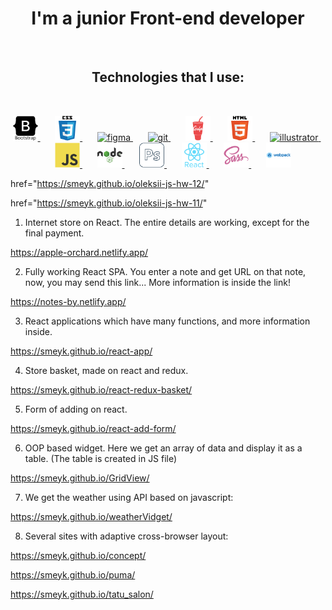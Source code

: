 <h1 align="center">I'm a junior Front-end developer</h1>
<br>
<h2 align="center">Technologies that I use:</h2>
<br>
<p align="center"> 
  <a href="https://getbootstrap.com" target="_blank" rel="noreferrer"> 
    <img src="https://raw.githubusercontent.com/devicons/devicon/master/icons/bootstrap/bootstrap-plain-wordmark.svg" alt="bootstrap" width="40" height="40"/> </a> 
    &nbsp;
    &nbsp;
    &nbsp;
  <a href="https://www.w3schools.com/css/" target="_blank" rel="noreferrer">
    <img src="https://raw.githubusercontent.com/devicons/devicon/master/icons/css3/css3-original-wordmark.svg" alt="css3" width="40" height="40"/> </a> 
    &nbsp;
    &nbsp;
    &nbsp;
  <a href="https://www.figma.com/" target="_blank" rel="noreferrer"> 
    <img src="https://www.vectorlogo.zone/logos/figma/figma-icon.svg" alt="figma" width="40" height="40"/> </a> 
    &nbsp;
    &nbsp;
    &nbsp;
  <a href="https://git-scm.com/" target="_blank" rel="noreferrer"> 
    <img src="https://www.vectorlogo.zone/logos/git-scm/git-scm-icon.svg" alt="git" width="40" height="40"/> </a> 
    &nbsp;
    &nbsp;
    &nbsp;
  <a href="https://gulpjs.com" target="_blank" rel="noreferrer"> 
    <img src="https://raw.githubusercontent.com/devicons/devicon/master/icons/gulp/gulp-plain.svg" alt="gulp" width="40" height="40"/> </a> 
    &nbsp;
    &nbsp;
    &nbsp;
  <a href="https://www.w3.org/html/" target="_blank" rel="noreferrer"> 
    <img src="https://raw.githubusercontent.com/devicons/devicon/master/icons/html5/html5-original-wordmark.svg" alt="html5" width="40" height="40"/> </a> 
    &nbsp;
    &nbsp;
    &nbsp;
  <a href="https://www.adobe.com/in/products/illustrator.html" target="_blank" rel="noreferrer"> 
    <img src="https://www.vectorlogo.zone/logos/adobe_illustrator/adobe_illustrator-icon.svg" alt="illustrator" width="40" height="40"/> </a> 
    &nbsp;
    &nbsp;
    &nbsp;
  <a href="https://developer.mozilla.org/en-US/docs/Web/JavaScript" target="_blank" rel="noreferrer"> 
    <img src="https://raw.githubusercontent.com/devicons/devicon/master/icons/javascript/javascript-original.svg" alt="javascript" width="40" height="40"/> </a> 
    &nbsp;
    &nbsp;
    &nbsp;
  <a href="https://nodejs.org" target="_blank" rel="noreferrer"> 
    <img src="https://raw.githubusercontent.com/devicons/devicon/master/icons/nodejs/nodejs-original-wordmark.svg" alt="nodejs" width="40" height="40"/> </a> 
    &nbsp;
    &nbsp;
    &nbsp;
  <a href="https://www.photoshop.com/en" target="_blank" rel="noreferrer"> 
    <img src="https://raw.githubusercontent.com/devicons/devicon/master/icons/photoshop/photoshop-line.svg" alt="photoshop" width="40" height="40"/> </a> 
    &nbsp;
    &nbsp;
    &nbsp;
  <a href="https://reactjs.org/" target="_blank" rel="noreferrer"> 
    <img src="https://raw.githubusercontent.com/devicons/devicon/master/icons/react/react-original-wordmark.svg" alt="react" width="40" height="40"/> </a> 
    &nbsp;
    &nbsp;
    &nbsp;
  <a href="https://sass-lang.com" target="_blank" rel="noreferrer"> 
    <img src="https://raw.githubusercontent.com/devicons/devicon/master/icons/sass/sass-original.svg" alt="sass" width="40" height="40"/> </a> 
    &nbsp;
    &nbsp;
    &nbsp;
  <a href="https://webpack.js.org" target="_blank" rel="noreferrer"> 
    <img src="https://raw.githubusercontent.com/devicons/devicon/d00d0969292a6569d45b06d3f350f463a0107b0d/icons/webpack/webpack-original-wordmark.svg" alt="webpack" width="40" height="40"/> </a> </p>

 href="https://smeyk.github.io/oleksii-js-hw-12/" 

 href="https://smeyk.github.io/oleksii-js-hw-11/" 
  

1. Internet store on React. The entire details are working, except for the final payment. 

https://apple-orchard.netlify.app/

2. Fully working React SPA. You enter a note and get URL on that note, now, you may send this link... More information is inside the link!

https://notes-by.netlify.app/

3. React applications which have many functions, and more information inside.

https://smeyk.github.io/react-app/

4. Store basket, made on react and redux.

https://smeyk.github.io/react-redux-basket/

5. Form of adding on react.

https://smeyk.github.io/react-add-form/

6. OOP based widget. Here we get an array of data and display it as a table. (The table is created in JS file)

https://smeyk.github.io/GridView/

7. We get the weather using API based on javascript:

https://smeyk.github.io/weatherVidget/

8. Several sites with adaptive cross-browser layout: 

https://smeyk.github.io/concept/

https://smeyk.github.io/puma/

https://smeyk.github.io/tatu_salon/
